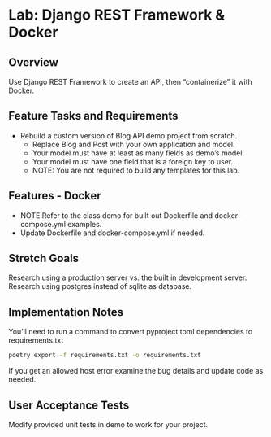 # Lab: Django REST Framework & Docker

## Overview

Use Django REST Framework to create an API, then “containerize” it with Docker.

## Feature Tasks and Requirements

- Rebuild a custom version of Blog API demo project from scratch.
  - Replace Blog and Post with your own application and model.
  - Your model must have at least as many fields as demo’s model.
  - Your model must have one field that is a foreign key to user.
  - NOTE: You are not required to build any templates for this lab.

## Features - Docker

- NOTE Refer to the class demo for built out Dockerfile and docker-compose.yml examples.
- Update Dockerfile and docker-compose.yml if needed.

## Stretch Goals

Research using a production server vs. the built in development server.
Research using postgres instead of sqlite as database.

## Implementation Notes

You’ll need to run a command to convert pyproject.toml dependencies to requirements.txt

```bash
poetry export -f requirements.txt -o requirements.txt
```

If you get an allowed host error examine the bug details and update code as needed.

## User Acceptance Tests

Modify provided unit tests in demo to work for your project.
